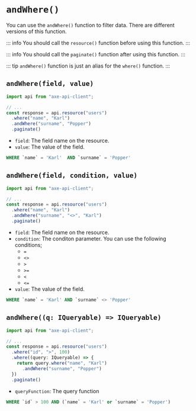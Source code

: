# `andWhere()`

You can use the `andWhere()` function to filter data. There are different versions of this function.

::: info
You should call the `resource()` function before using this function.
:::

::: info
You should call the `paginate()` function after using this function.
:::

::: tip
`andWhere()` function is just an alias for the `where()` function.
:::


## `andWhere(field, value)`

```ts
import api from "axe-api-client";

// ...
const response = api.resource("users")
  .where("name", "Karl")
  .andWhere("surname", "Popper")
  .paginate()
```

- `field`: The field name on the resource.
- `value`: The value of the field.


```sql
WHERE `name` = 'Karl'  AND `surname` = 'Popper'
```



## `andWhere(field, condition, value)`

```ts
import api from "axe-api-client";

// ...
const response = api.resource("users")
  .where("name", "Karl")
  .andWhere("surname", "<>", "Karl")
  .paginate()
```

- `field`: The field name on the resource.
- `condition`: The conditon parameter. You can use the following conditions;
  - `=` 
  - `<>` 
  - `>` 
  - `>=` 
  - `<` 
  - `<=`
- `value`: The value of the field.

```sql
WHERE `name` = 'Karl' AND `surname` <> 'Popper'
```


## `andWhere((q: IQueryable) => IQueryable)`

```ts
import api from "axe-api-client";

// ...
const response = api.resource("users")
  .where("id", ">", 100)
  .where((query: IQueryable) => {
    return query.where("name", "Karl")
      .andWhere("surname", "Popper")
  })
  .paginate()
```

- `queryFunction`: The query function

```sql
WHERE `id` > 100 AND (`name` = 'Karl' or `surname` = 'Popper')
```


